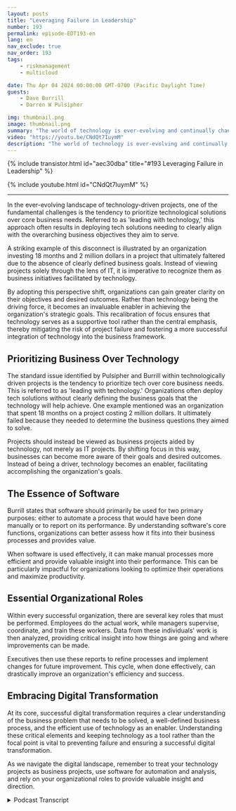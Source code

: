 ```yaml
---
layout: posts
title: "Leveraging Failure in Leadership"
number: 193
permalink: episode-EDT193-en
lang: en
nav_exclude: true
nav_order: 193
tags:
    - riskmanagement
    - multicloud

date: Thu Apr 04 2024 00:00:00 GMT-0700 (Pacific Daylight Time)
guests:
    - Dave Burrill
    - Darren W Pulsipher

img: thumbnail.png
image: thumbnail.png
summary: "The world of technology is ever-evolving and continually changing. In this digital landscape, it's important to understand not only the technology being used but also the underlying business process and purpose that it drives. Tech veterans Darren Pulsipher and Dave Burrill impart wisdom on this critical combination on their podcast Embracing Digital Transformation."
video: "https://youtu.be/CNdQt7IuymM"
description: "The world of technology is ever-evolving and continually changing. In this digital landscape, it's important to understand not only the technology being used but also the underlying business process and purpose that it drives. Tech veterans Darren Pulsipher and Dave Burrill impart wisdom on this critical combination on their podcast Embracing Digital Transformation."
---
```


<div>
{% include transistor.html id="aec30dba" title="#193 Leveraging Failure in Leadership" %}

{% include youtube.html id="CNdQt7IuymM" %}
</div>

---

In the ever-evolving landscape of technology-driven projects, one of the fundamental challenges is the tendency to prioritize technological solutions over core business needs. Referred to as 'leading with technology,' this approach often results in deploying tech solutions needing to clearly align with the overarching business objectives they aim to serve. 

A striking example of this disconnect is illustrated by an organization investing 18 months and 2 million dollars in a project that ultimately faltered due to the absence of clearly defined business goals. Instead of viewing projects solely through the lens of IT, it is imperative to recognize them as business initiatives facilitated by technology. 

By adopting this perspective shift, organizations can gain greater clarity on their objectives and desired outcomes. Rather than technology being the driving force, it becomes an invaluable enabler in achieving the organization's strategic goals. This recalibration of focus ensures that technology serves as a supportive tool rather than the central emphasis, thereby mitigating the risk of project failure and fostering a more successful integration of technology into the business framework.

## Prioritizing Business Over Technology

The standard issue identified by Pulsipher and Burrill within technologically driven projects is the tendency to prioritize tech over core business needs. This is referred to as 'leading with technology.' Organizations often deploy tech solutions without clearly defining the business goals that the technology will help achieve. One example mentioned was an organization that spent 18 months on a project costing 2 million dollars. It ultimately failed because they needed to determine the business questions they aimed to solve. 

Projects should instead be viewed as business projects aided by technology, not merely as IT projects. By shifting focus in this way, businesses can become more aware of their goals and desired outcomes. Instead of being a driver, technology becomes an enabler, facilitating accomplishing the organization's goals. 

## The Essence of Software 

Burrill states that software should primarily be used for two primary purposes: either to automate a process that would have been done manually or to report on its performance. By understanding software's core functions, organizations can better assess how it fits into their business processes and provides value. 

When software is used effectively, it can make manual processes more efficient and provide valuable insight into their performance. This can be particularly impactful for organizations looking to optimize their operations and maximize productivity.

## Essential Organizational Roles

Within every successful organization, there are several key roles that must be performed. Employees do the actual work, while managers supervise, coordinate, and train these workers. Data from these individuals' work is then analyzed, providing critical insight into how things are going and where improvements can be made. 

Executives then use these reports to refine processes and implement changes for future improvement. This cycle, when done effectively, can drastically improve an organization's efficiency and success. 

## Embracing Digital Transformation

At its core, successful digital transformation requires a clear understanding of the business problem that needs to be solved, a well-defined business process, and the efficient use of technology as an enabler. Understanding these critical elements and keeping technology as a tool rather than the focal point is vital to preventing failure and ensuring a successful digital transformation. 

As we navigate the digital landscape, remember to treat your technology projects as business projects, use software for automation and analysis, and rely on your organizational roles to provide valuable insight and direction.



<details>
<summary> Podcast Transcript </summary>

<p></p>

</details>
